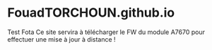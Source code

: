 # FouadTORCHOUN.github.io
Test Fota
Ce site servira à télécharger le FW du module A7670 pour effectuer une mise à jour à distance !

